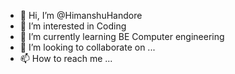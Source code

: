 - 👋 Hi, I’m @HimanshuHandore
- 👀 I’m interested in Coding
- 🌱 I’m currently learning BE Computer engineering
- 💞️ I’m looking to collaborate on ...
- 📫 How to reach me ...

<!---
HimanshuHandore/HimanshuHandore is a ✨ special ✨ repository because its `README.md` (this file) appears on your GitHub profile.
You can click the Preview link to take a look at your changes.
--->
